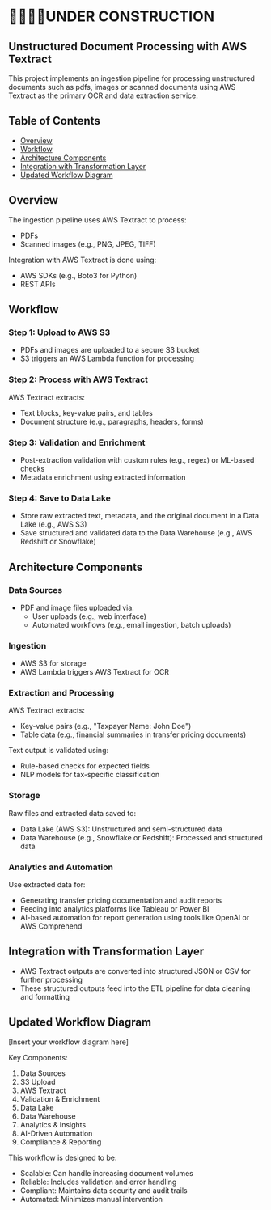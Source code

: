 # 🚧🚦🚥🚨UNDER CONSTRUCTION

## Unstructured Document Processing with AWS Textract

This project implements an ingestion pipeline for processing unstructured documents such as pdfs, images or scanned documents using AWS Textract as the primary OCR and data extraction service.

## Table of Contents

- [Overview](#overview)
- [Workflow](#workflow)
- [Architecture Components](#architecture-components)
- [Integration with Transformation Layer](#integration-with-transformation-layer)
- [Updated Workflow Diagram](#updated-workflow-diagram)

## Overview

The ingestion pipeline uses AWS Textract to process:
- PDFs
- Scanned images (e.g., PNG, JPEG, TIFF)

Integration with AWS Textract is done using:
- AWS SDKs (e.g., Boto3 for Python)
- REST APIs

## Workflow

### Step 1: Upload to AWS S3
- PDFs and images are uploaded to a secure S3 bucket
- S3 triggers an AWS Lambda function for processing

### Step 2: Process with AWS Textract
AWS Textract extracts:
- Text blocks, key-value pairs, and tables
- Document structure (e.g., paragraphs, headers, forms)

### Step 3: Validation and Enrichment
- Post-extraction validation with custom rules (e.g., regex) or ML-based checks
- Metadata enrichment using extracted information

### Step 4: Save to Data Lake
- Store raw extracted text, metadata, and the original document in a Data Lake (e.g., AWS S3)
- Save structured and validated data to the Data Warehouse (e.g., AWS Redshift or Snowflake)

## Architecture Components

### Data Sources
- PDF and image files uploaded via:
  - User uploads (e.g., web interface)
  - Automated workflows (e.g., email ingestion, batch uploads)

### Ingestion
- AWS S3 for storage
- AWS Lambda triggers AWS Textract for OCR

### Extraction and Processing
AWS Textract extracts:
- Key-value pairs (e.g., "Taxpayer Name: John Doe")
- Table data (e.g., financial summaries in transfer pricing documents)

Text output is validated using:
- Rule-based checks for expected fields
- NLP models for tax-specific classification

### Storage
Raw files and extracted data saved to:
- Data Lake (AWS S3): Unstructured and semi-structured data
- Data Warehouse (e.g., Snowflake or Redshift): Processed and structured data

### Analytics and Automation
Use extracted data for:
- Generating transfer pricing documentation and audit reports
- Feeding into analytics platforms like Tableau or Power BI
- AI-based automation for report generation using tools like OpenAI or AWS Comprehend

## Integration with Transformation Layer

- AWS Textract outputs are converted into structured JSON or CSV for further processing
- These structured outputs feed into the ETL pipeline for data cleaning and formatting

## Updated Workflow Diagram

[Insert your workflow diagram here]

Key Components:
1. Data Sources
2. S3 Upload
3. AWS Textract
4. Validation & Enrichment
5. Data Lake
6. Data Warehouse
7. Analytics & Insights
8. AI-Driven Automation
9. Compliance & Reporting

This workflow is designed to be:
- Scalable: Can handle increasing document volumes
- Reliable: Includes validation and error handling
- Compliant: Maintains data security and audit trails
- Automated: Minimizes manual intervention
